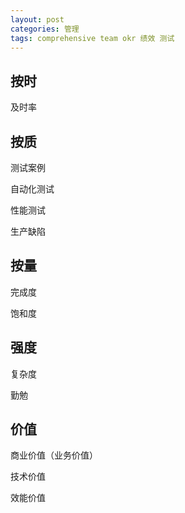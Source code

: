 ```yaml
---
layout: post
categories: 管理
tags: comprehensive team okr 绩效 测试
---
```




## 按时

及时率

## 按质

测试案例

自动化测试

性能测试

生产缺陷

## 按量

完成度

饱和度

## 强度

复杂度

勤勉

## 价值

商业价值（业务价值）

技术价值

效能价值
